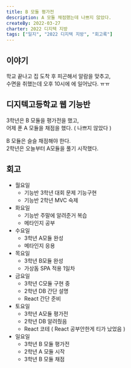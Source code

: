 ```yaml
---
title: B 모듈 평가전
description: A 모듈 채점했는데 나쁘지 않았다.
createBy: 2022-03-27
charter: 2022 디지텍 지방
tags: ["일지", "2022 디지텍 지방", "회고록"]
---
```


## 이야기

학교 끝나고 집 도착 후 피곤해서 알람을 맞추고,  
수면을 취했는데 오후 10시에 에 일어났다. ㅠㅠ

## 디지텍고등학교 웹 기능반

3학년은 B 모듈을 평가전을 했고,  
어제 푼 A 모듈을 채점을 했다. ( 나쁘지 않았다 )

B 모듈은 슬슬 채점해야 한다.  
2학년은 오늘부터 A모듈을 풀기 시작했다.

## 회고

-   월요일
    -   기능반 3학년 대회 문제 기능구현
    -   기능반 2학년 MVC 숙제
-   화요일
    -   기능반 주말에 알려준거 복습
    -   메타인지 공부
-   수요일
    -   3학년 A모듈 완성
    -   메타인지 응용
-   목요일
    -   3학년 B모듈 완성
    -   가상돔 SPA 적용 1일차
-   금요일
    -   3학년 C모듈 구현 중
    -   2학년 DB 간단 설명
    -   React 간단 준비
-   토요일
    -   3학년 A모듈 평가전
    -   2학년 DB 알려줬음
    -   React 코테 ( React 공부안한게 티가 났었음 )
-   일요일
    -   3학년 B 모듈 평가전
    -   2학년 A 모듈 시작
    -   3학년 B 모듈 채점
